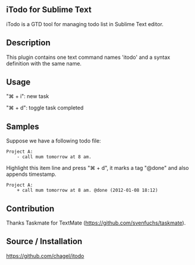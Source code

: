 iTodo for Sublime Text
------------------

iTodo is a GTD tool for managing todo list in Sublime Text editor.

Description
------------------

This plugin contains one text command names 'itodo' and a syntax definition with the same name.

Usage 
------------------

"⌘ + i": new task

"⌘ + d": toggle task completed


Samples 
------------------

Suppose we have a following todo file:

	Project A:
		- call mum tomorrow at 8 am.

Highlight this item line and press "⌘ + d", it marks a tag "@done" and also appends timestamp.

	Project A:
		+ call mum tomorrow at 8 am. @done (2012-01-08 18:12)


Contribution
------------------

Thanks Taskmate for TextMate (https://github.com/svenfuchs/taskmate).


Source / Installation 
------------------

https://github.com/chagel/itodo